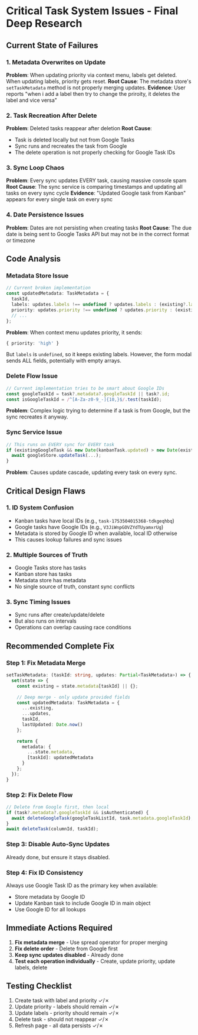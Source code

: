 # Critical Task System Issues - Final Deep Research

## Current State of Failures

### 1. Metadata Overwrites on Update
**Problem**: When updating priority via context menu, labels get deleted. When updating labels, priority gets reset.
**Root Cause**: The metadata store's `setTaskMetadata` method is not properly merging updates.
**Evidence**: User reports "when i add a label then try to change the priroity, it deletes the label and vice versa"

### 2. Task Recreation After Delete
**Problem**: Deleted tasks reappear after deletion
**Root Cause**: 
- Task is deleted locally but not from Google Tasks
- Sync runs and recreates the task from Google
- The delete operation is not properly checking for Google Task IDs

### 3. Sync Loop Chaos
**Problem**: Every sync updates EVERY task, causing massive console spam
**Root Cause**: The sync service is comparing timestamps and updating all tasks on every sync cycle
**Evidence**: "Updated Google task from Kanban" appears for every single task on every sync

### 4. Date Persistence Issues
**Problem**: Dates are not persisting when creating tasks
**Root Cause**: The due date is being sent to Google Tasks API but may not be in the correct format or timezone

## Code Analysis

### Metadata Store Issue
```typescript
// Current broken implementation
const updatedMetadata: TaskMetadata = {
  taskId,
  labels: updates.labels !== undefined ? updates.labels : (existing?.labels || []),
  priority: updates.priority !== undefined ? updates.priority : (existing?.priority || 'normal'),
  // ...
};
```

**Problem**: When context menu updates priority, it sends:
```typescript
{ priority: 'high' }
```
But `labels` is `undefined`, so it keeps existing labels. However, the form modal sends ALL fields, potentially with empty arrays.

### Delete Flow Issue
```typescript
// Current implementation tries to be smart about Google IDs
const googleTaskId = task?.metadata?.googleTaskId || task?.id;
const isGoogleTaskId = /^[A-Za-z0-9_-]{10,}$/.test(taskId);
```

**Problem**: Complex logic trying to determine if a task is from Google, but the sync recreates it anyway.

### Sync Service Issue
```typescript
// This runs on EVERY sync for EVERY task
if (existingGoogleTask && new Date(kanbanTask.updated) > new Date(existingGoogleTask.updated)) {
  await googleStore.updateTask(...);
}
```

**Problem**: Causes update cascade, updating every task on every sync.

## Critical Design Flaws

### 1. ID System Confusion
- Kanban tasks have local IDs (e.g., `task-1753504015368-tdkgeqhbq`)
- Google tasks have Google IDs (e.g., `V3JiWnpGOVZYdTUyamxrUg`)
- Metadata is stored by Google ID when available, local ID otherwise
- This causes lookup failures and sync issues

### 2. Multiple Sources of Truth
- Google Tasks store has tasks
- Kanban store has tasks
- Metadata store has metadata
- No single source of truth, constant sync conflicts

### 3. Sync Timing Issues
- Sync runs after create/update/delete
- But also runs on intervals
- Operations can overlap causing race conditions

## Recommended Complete Fix

### Step 1: Fix Metadata Merge
```typescript
setTaskMetadata: (taskId: string, updates: Partial<TaskMetadata>) => {
  set(state => {
    const existing = state.metadata[taskId] || {};
    
    // Deep merge - only update provided fields
    const updatedMetadata: TaskMetadata = {
      ...existing,
      ...updates,
      taskId,
      lastUpdated: Date.now()
    };
    
    return { 
      metadata: {
        ...state.metadata,
        [taskId]: updatedMetadata
      }
    };
  });
}
```

### Step 2: Fix Delete Flow
```typescript
// Delete from Google first, then local
if (task?.metadata?.googleTaskId && isAuthenticated) {
  await deleteGoogleTask(googleTaskListId, task.metadata.googleTaskId);
}
await deleteTask(columnId, taskId);
```

### Step 3: Disable Auto-Sync Updates
Already done, but ensure it stays disabled.

### Step 4: Fix ID Consistency
Always use Google Task ID as the primary key when available:
- Store metadata by Google ID
- Update Kanban task to include Google ID in main object
- Use Google ID for all lookups

## Immediate Actions Required

1. **Fix metadata merge** - Use spread operator for proper merging
2. **Fix delete order** - Delete from Google first
3. **Keep sync updates disabled** - Already done
4. **Test each operation individually** - Create, update priority, update labels, delete

## Testing Checklist

1. Create task with label and priority ✓/✗
2. Update priority - labels should remain ✓/✗
3. Update labels - priority should remain ✓/✗
4. Delete task - should not reappear ✓/✗
5. Refresh page - all data persists ✓/✗